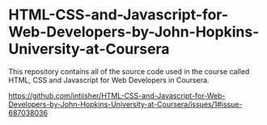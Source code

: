 # HTML-CSS-and-Javascript-for-Web-Developers-by-John-Hopkins-University-at-Coursera

This repository contains all of the source code used in the course called HTML, CSS and Javascript for Web Developers in Coursera.

https://github.com/intiisher/HTML-CSS-and-Javascript-for-Web-Developers-by-John-Hopkins-University-at-Coursera/issues/1#issue-687038036
